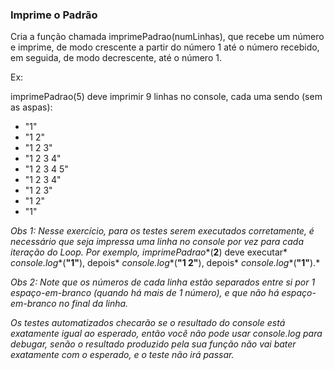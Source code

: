 ### Imprime o Padrão ###

Cria a função chamada imprimePadrao(numLinhas), que recebe um número e imprime, de modo crescente a partir do número 1 até o número recebido, em seguida, de modo decrescente, até o número 1.

Ex:

﻿imprimePadrao(5) deve imprimir 9 linhas no console, cada uma sendo (sem as aspas):

* "1"
* "1 2"
* "1 2 3"
* "1 2 3 4"
* "1 2 3 4 5"
* "1 2 3 4"
* "1 2 3"
* "1 2"
* "1"

*Obs 1: Nesse exercício, para os testes serem executados corretamente, é necessário que seja impressa uma linha no console por vez para cada iteração do Loop. Por exemplo,* *imprimePadrao**(**2**) deve executar* *console.log**(**"1"**), depois* *console.log**(**"1 2"**), depois* *console.log**(**"1"**).*

*Obs 2: Note que os números de cada linha estão separados entre si por 1 espaço-em-branco (quando há mais de 1 número), e que não há espaço-em-branco no final da linha.*

*Os testes automatizados checarão se o resultado do console está exatamente igual ao esperado, então você não pode usar console.log para debugar, senão o resultado produzido pela sua função não vai bater exatamente com o esperado, e o teste não irá passar.*